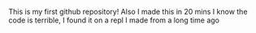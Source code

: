 This is my first github repository!
Also I made this in 20 mins
I know the code is terrible, I found it on a repl I made from a long time ago
